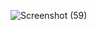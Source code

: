 ![Screenshot (59)](https://github.com/annandltp/polygon-village-indonesia/assets/54160771/6e7d095a-6954-4d4b-8786-c0132681de30)


